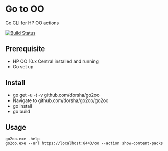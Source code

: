 # Go to OO
Go CLI for HP OO actions

[![Build Status](https://travis-ci.org/dorsha/go2oo.svg)](https://travis-ci.org/dorsha/go2oo)

## Prerequisite
* HP OO 10.x Central installed and running
* Go set up

## Install
* go get -u -t -v github.com/dorsha/go2oo
* Navigate to github.com/dorsha/go2oo/go2oo
* go install
* go build

## Usage
```go2oo.exe -help ```  
```go2oo.exe --url https://localhost:8443/oo --action show-content-packs ```
